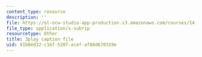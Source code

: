 ```yaml
---
content_type: resource
description: ''
file: https://ol-ocw-studio-app-production.s3.amazonaws.com/courses/14-13-psychology-and-economics-spring-2020/91b0ed32c16f520facefaf88d670319e_LJnCFFyF-M.vtt
file_type: application/x-subrip
resourcetype: Other
title: 3play caption file
uid: 91b0ed32-c16f-520f-acef-af88d670319e
---
```

